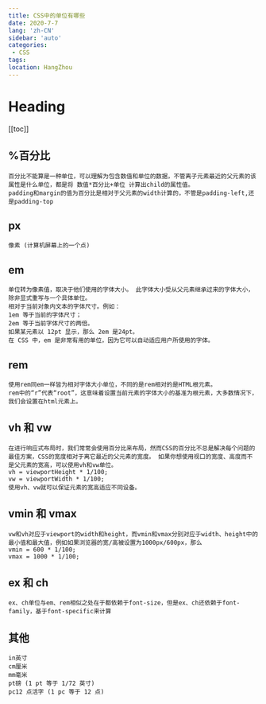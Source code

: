 ```yaml
---
title: CSS中的单位有哪些
date: 2020-7-7
lang: 'zh-CN'
sidebar: 'auto'
categories:
 - CSS
tags: 
location: HangZhou
---
```


# Heading
[[toc]]

## %百分比 
    百分比不能算是一种单位，可以理解为包含数值和单位的数据，不管离子元素最近的父元素的该属性是什么单位，都是将 数值*百分比+单位 计算出child的属性值。
    padding和margin的值为百分比是相对于父元素的width计算的，不管是padding-left,还是padding-top
## px
    像素 (计算机屏幕上的一个点)
## em 
    单位转为像素值，取决于他们使用的字体大小。 此字体大小受从父元素继承过来的字体大小，除非显式重写与一个具体单位。
    相对于当前对象内文本的字体尺寸。例如： 
    1em 等于当前的字体尺寸； 
    2em 等于当前字体尺寸的两倍。 
    如果某元素以 12pt 显示，那么 2em 是24pt。 
    在 CSS 中，em 是非常有用的单位，因为它可以自动适应用户所使用的字体。
## rem 
    使用rem同em一样皆为相对字体大小单位，不同的是rem相对的是HTML根元素。 
    rem中的“r”代表“root”，这意味着设置当前元素的字体大小的基准为根元素，大多数情况下，我们会设置在html元素上。
## vh 和 vw
    在进行响应式布局时，我们常常会使用百分比来布局，然而CSS的百分比不总是解决每个问题的最佳方案，CSS的宽度相对于离它最近的父元素的宽度。 如果你想使用视口的宽度、高度而不是父元素的宽高，可以使用vh和vw单位。
    vh = viewportHeight * 1/100; 
    vw = viewportWidth * 1/100;
    使用vh、vw就可以保证元素的宽高适应不同设备。
## vmin 和 vmax
    vw和vh对应于viewport的width和height，而vmin和vmax分别对应于width、height中的最小值和最大值，例如如果浏览器的宽/高被设置为1000px/600px，那么
    vmin = 600 * 1/100;
    vmax = 1000 * 1/100;
## ex 和 ch
    ex、ch单位与em、rem相似之处在于都依赖于font-size，但是ex、ch还依赖于font-family，基于font-specific来计算
## 其他
    in英寸
    cm厘米
    mm毫米
    pt磅 (1 pt 等于 1/72 英寸)
    pc12 点活字 (1 pc 等于 12 点)
